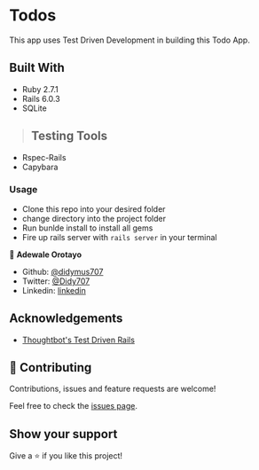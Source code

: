 # Todos

This app uses Test Driven Development in building this Todo App. 

## Built With

- Ruby 2.7.1
- Rails 6.0.3
- SQLite
> ## Testing Tools
- Rspec-Rails
- Capybara

### Usage
- Clone this repo into your desired folder
- change directory into the project folder
- Run bunlde install to install all gems
- Fire up rails server with `rails server` in your terminal

👤 **Adewale Orotayo**

- Github: [@didymus707](https://github.com/didymus707)
- Twitter: [@Didy707](https://twitter.com/didy707)
- Linkedin: [linkedin](https://linkedin.com/adewale-thomas-orotayo)

## Acknowledgements
- [Thoughtbot's Test Driven Rails](https://thoughtbot.com/upcase/test-driven-rails)

## 🤝 Contributing

Contributions, issues and feature requests are welcome!

Feel free to check the [issues page](https://github.com/https://github.com/didymus707/private-events/issues).

## Show your support

Give a ⭐️ if you like this project!

